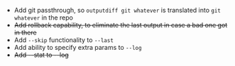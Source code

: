 * Add git passthrough, so `outputdiff git whatever` is translated into `git whatever` in the repo
* ~~Add rollback capability, to eliminate the last output in case a bad one got in there~~
* Add `--skip` functionality to `--last`
* Add ability to specify extra params to `--log`
* ~~Add --stat to --log~~
